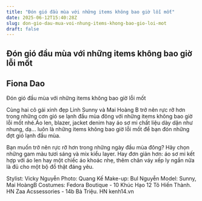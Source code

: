 ```yaml
---
title: "Đón gió đầu mùa với những items không bao giờ lỗi mốt"
date: 2025-06-12T15:40:28Z
slug: don-gio-dau-mua-voi-nhung-items-khong-bao-gio-loi-mot
draft: false
---
```


## Đón gió đầu mùa với những items không bao giờ lỗi mốt

## Fiona Dao

Đón gió đầu mùa với những items không bao giờ lỗi mốt

 Cùng hai cô gái xinh đẹp Linh Sunny và Mai Hoàng B trở nên rực rỡ hơn trong những cơn gió se lạnh đầu mùa đông với những items không bao giờ lỗi mốt nhé.Áo len, blazer, jacket denim hay áo sơ mi chất liệu dày dặn như nhung, dạ... luôn là những items không bao giờ lỗi mốt để bạn đón những đợt gió lạnh đầu mùa. 

Bạn muốn trở nên rực rỡ hơn trong những ngày đầu mùa đông? Hãy chọn những gam màu tươi sáng và mix kiểu layer. Hay đơn giản hơn: áo sơ mi kết hợp với áo len hay một chiếc áo khoác nhẹ, thêm chân váy xếp ly ngắn nữa là đủ cho một bộ đồ thật đáng yêu. 



































Stylist: Vicky Nguyễn
Photo: Quang Kế
Make-up: Bul Nguyễn
Model: Sunny, Mai HoàngB
Costumes: Fedora Boutique - 10 Khúc Hạo
12 Tô Hiến Thành. HN
Zaa Acssessories - 14b Bà Triệu. HN 
kenh14.vn